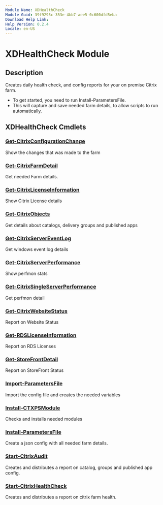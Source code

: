 ```yaml
---
Module Name: XDHealthCheck
Module Guid: 39f9295c-353e-4bb7-aee5-0c600dfd5eba
Download Help Link: 
Help Version: 0.2.4
Locale: en-US
---
```


# XDHealthCheck Module
## Description
Creates daily health check, and config reports for your on premise Citrix farm. 
 - To get started, you need to run Install-ParametersFile. 
 - This will capture and save needed farm details, to allow scripts to run automatically.

## XDHealthCheck Cmdlets
### [Get-CitrixConfigurationChange](Get-CitrixConfigurationChange.md)
Show the changes that was made to the farm

### [Get-CitrixFarmDetail](Get-CitrixFarmDetail.md)
Get needed Farm details.

### [Get-CitrixLicenseInformation](Get-CitrixLicenseInformation.md)
Show Citrix License details

### [Get-CitrixObjects](Get-CitrixObjects.md)
Get details about catalogs, delivery groups and published apps

### [Get-CitrixServerEventLog](Get-CitrixServerEventLog.md)
Get windows event log details

### [Get-CitrixServerPerformance](Get-CitrixServerPerformance.md)
Show perfmon stats

### [Get-CitrixSingleServerPerformance](Get-CitrixSingleServerPerformance.md)
Get perfmon detail

### [Get-CitrixWebsiteStatus](Get-CitrixWebsiteStatus.md)
Report on Website Status

### [Get-RDSLicenseInformation](Get-RDSLicenseInformation.md)
Report on RDS Licenses

### [Get-StoreFrontDetail](Get-StoreFrontDetail.md)
Report on StoreFront Status

### [Import-ParametersFile](Import-ParametersFile.md)
Import the config file and creates the needed variables

### [Install-CTXPSModule](Install-CTXPSModule.md)
Checks and installs needed modules

### [Install-ParametersFile](Install-ParametersFile.md)
Create a json config with all needed farm details.

### [Start-CitrixAudit](Start-CitrixAudit.md)
Creates and distributes  a report on catalog, groups and published app config.

### [Start-CitrixHealthCheck](Start-CitrixHealthCheck.md)
Creates and distributes  a report on citrix farm health.

